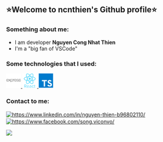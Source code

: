 ## ⭐Welcome to ncnthien's Github profile⭐

### Something about me:

- I am developer **Nguyen Cong Nhat Thien**
- I'm a "big fan of VSCode"

### Some technologies that I used:
<p align="left"> <a href="https://expressjs.com" target="_blank"> <img src="https://raw.githubusercontent.com/devicons/devicon/master/icons/express/express-original-wordmark.svg" alt="express" width="40" height="40"/> </a> <a href="https://reactjs.org/" target="_blank"> <img src="https://raw.githubusercontent.com/devicons/devicon/master/icons/react/react-original-wordmark.svg" alt="react" width="40" height="40"/> </a> <a href="https://www.typescriptlang.org/" target="_blank"> <img src="https://raw.githubusercontent.com/devicons/devicon/master/icons/typescript/typescript-original.svg" alt="typescript" width="40" height="40"/> </a> </p>

### Contact to me:
<a href="https://www.linkedin.com/in/nguyen-thien-b96802110/" target="blank"><img align="center" src="https://raw.githubusercontent.com/rahuldkjain/github-profile-readme-generator/master/src/images/icons/Social/linked-in-alt.svg" alt="https://www.linkedin.com/in/nguyen-thien-b96802110/" height="30" width="40" /></a>
<a href="https://www.facebook.com/song.viconvo/" target="blank"><img align="center" src="https://raw.githubusercontent.com/rahuldkjain/github-profile-readme-generator/master/src/images/icons/Social/facebook.svg" alt="https://www.facebook.com/song.viconvo/" height="30" width="40" /></a>

<img src="https://github-readme-stats.vercel.app/api/top-langs/?username=ncnthien&layout=compact&langs_count=12" />
